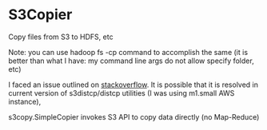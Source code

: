 S3Copier
========

Copy files from S3 to HDFS, etc

Note: you can use hadoop fs -cp command to accomplish the same (it is better than what I have: my command line args do not allow specify folder, etc)

I faced an issue outlined on [stackoverflow](http://stackoverflow.com/questions/14631152/copy-files-from-amazon-s3-to-hdfs-using-s3distcp-fails).
It is possible that it is resolved in current version of s3distcp/distcp utilities (I was using m1.small AWS instance),

s3copy.SimpleCopier invokes S3 API to copy data directly (no Map-Reduce)
